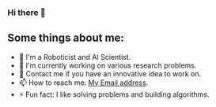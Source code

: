 ### Hi there 👋

## Some things about me:

- 🔭 I'm a Roboticist and AI Scientist.
- 🌱 I'm currently working on various research problems.
- 💬 Contact me if you have an innovative idea to work on.
- 📫 How to reach me: [My Email address][email].
- ⚡ Fun fact: I like solving problems and building algorithms.

[email]: sainikhilgona619@gmail.com
